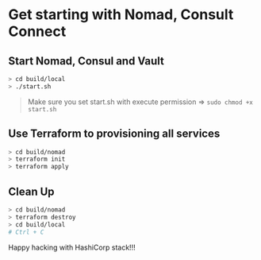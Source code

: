 # Get starting with Nomad, Consult Connect

## Start Nomad, Consul and Vault

```bash
> cd build/local
> ./start.sh
```

> Make sure you set start.sh with execute permission => `sudo chmod +x start.sh`

## Use Terraform to provisioning all services

```bash
> cd build/nomad
> terraform init
> terraform apply
```

## Clean Up

```bash
> cd build/nomad
> terraform destroy
> cd build/local
# Ctrl + C
```

Happy hacking with HashiCorp stack!!!
